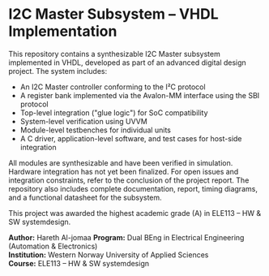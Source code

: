 # I2C Master Subsystem – VHDL Implementation

This repository contains a synthesizable I2C Master subsystem implemented in VHDL, developed as part of an advanced digital design project. The system includes:

- An I2C Master controller conforming to the I²C protocol
- A register bank implemented via the Avalon-MM interface using the SBI protocol
- Top-level integration ("glue logic") for SoC compatibility
- System-level verification using UVVM
- Module-level testbenches for individual units
- A C driver, application-level software, and test cases for host-side integration

All modules are synthesizable and have been verified in simulation. Hardware integration has not yet been finalized. For open issues and integration constraints, refer to the conclusion of the project report. The repository also includes complete documentation, report, timing diagrams, and a functional datasheet for the subsystem. 

This project was awarded the highest academic grade (A) in ELE113 – HW & SW systemdesign.

**Author:** Hareth Al-jomaa
**Program:** Dual BEng in Electrical Engineering (Automation & Electronics)  
**Institution:** Western Norway University of Applied Sciences  
**Course:** ELE113 – HW & SW systemdesign   
